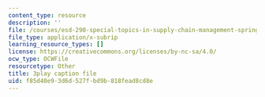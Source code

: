 ```yaml
---
content_type: resource
description: ''
file: /courses/esd-290-special-topics-in-supply-chain-management-spring-2005/f85d40e93d6d527fbd9b818fead8cd8e_YS-o3X0tazU.vtt
file_type: application/x-subrip
learning_resource_types: []
license: https://creativecommons.org/licenses/by-nc-sa/4.0/
ocw_type: OCWFile
resourcetype: Other
title: 3play caption file
uid: f85d40e9-3d6d-527f-bd9b-818fead8cd8e
---
```

